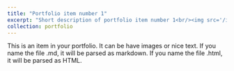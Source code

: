 ```yaml
---
title: "Portfolio item number 1"
excerpt: "Short description of portfolio item number 1<br/><img src='/images/zhou2.png'>"
collection: portfolio
---
```


This is an item in your portfolio. It can be have images or nice text. If you name the file .md, it will be parsed as markdown. If you name the file .html, it will be parsed as HTML. 
